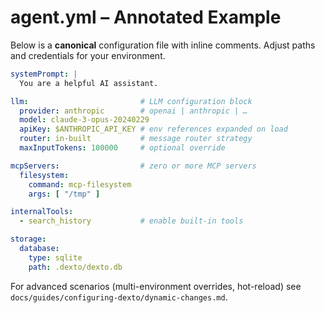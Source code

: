 # agent.yml – Annotated Example

Below is a **canonical** configuration file with inline comments.  Adjust paths and credentials for your environment.

```yaml
systemPrompt: |
  You are a helpful AI assistant.

llm:                         # LLM configuration block
  provider: anthropic        # openai | anthropic | …
  model: claude-3-opus-20240229
  apiKey: $ANTHROPIC_API_KEY # env references expanded on load
  router: in-built           # message router strategy
  maxInputTokens: 100000     # optional override

mcpServers:                  # zero or more MCP servers
  filesystem:
    command: mcp-filesystem
    args: [ "/tmp" ]

internalTools:
  - search_history           # enable built-in tools

storage:
  database:
    type: sqlite
    path: .dexto/dexto.db
```

For advanced scenarios (multi-environment overrides, hot-reload) see `docs/guides/configuring-dexto/dynamic-changes.md`.